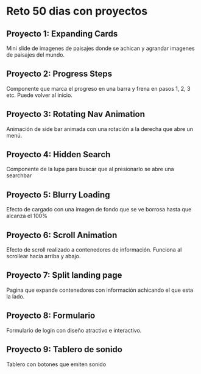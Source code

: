 # Reto 50 dias con proyectos

## Proyecto 1: Expanding Cards

Mini slide de imagenes de paisajes donde se achican y agrandar imagenes de paisajes del mundo.

## Proyecto 2: Progress Steps

Componente que marca el progreso en una barra y frena en pasos 1, 2, 3 etc. Puede volver al inicio.

## Proyecto 3: Rotating Nav Animation

Animación de side bar animada con una rotación a la derecha que abre un menú.

## Proyecto 4: Hidden Search

Componente de la lupa para buscar que al presionarlo se abre una searchbar

## Proyecto 5: Blurry Loading

Efecto de cargado con una imagen de fondo que se ve borrosa hasta que alcanza el 100%

## Proyecto 6: Scroll Animation

Efecto de scroll realizado a contenedores de información. Funciona al scrollear hacia arriba y abajo.

## Proyecto 7: Split landing page

Pagina que expande contenedores con información achicando el que esta la lado.

## Proyecto 8: Formulario 

Formulario de login con diseño atractivo e interactivo.

## Proyecto 9: Tablero de sonido

Tablero con botones que emiten sonido

